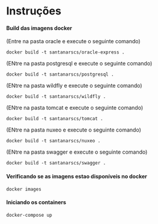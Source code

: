 # Instruções

#### Build das imagens docker
(Entre na pasta oracle e execute o seguinte comando)
```
docker build -t santanarscs/oracle-express .
```

(ENtre na pasta postgresql e execute o seguinte comando)
```
docker build -t santanarscs/postgresql .
```

(ENtre na pasta wildfly e execute o seguinte comando)
```
docker build -t santanarscs/wildfly .
```

(ENtre na pasta tomcat e execute o seguinte comando)
```
docker build -t santanarscs/tomcat .
```

(ENtre na pasta nuxeo e execute o seguinte comando)
```
docker build -t santanarscs/nuxeo .
```

(ENtre na pasta swagger e execute o seguinte comando)
```
docker build -t santanarscs/swagger .
```
#### Verificando se as imagens estao disponíveis no docker

```
docker images
```
#### Iniciando os containers

```
docker-compose up
```

